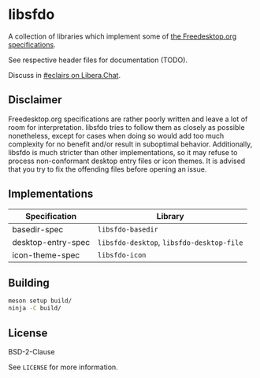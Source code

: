 # libsfdo

A collection of libraries which implement some of [the Freedesktop.org specifications].

See respective header files for documentation (TODO).

Discuss in [#eclairs on Libera.Chat].

[the Freedesktop.org specifications]: https://specifications.freedesktop.org/
[#eclairs on Libera.Chat]: https://web.libera.chat/#eclairs

## Disclaimer

Freedesktop.org specifications are rather poorly written and leave a lot of room for interpretation.
libsfdo tries to follow them as closely as possible nonetheless, except for cases when doing so
would add too much complexity for no benefit and/or result in suboptimal behavior. Additionally,
libsfdo is much stricter than other implementations, so it may refuse to process non-conformant
desktop entry files or icon themes. It is advised that you try to fix the offending files before
opening an issue.

## Implementations

Specification | Library
-|-
basedir-spec | `libsfdo-basedir`
desktop-entry-spec | `libsfdo-desktop`, `libsfdo-desktop-file`
icon-theme-spec | `libsfdo-icon`

## Building

```sh
meson setup build/
ninja -C build/
```

## License

BSD-2-Clause

See `LICENSE` for more information.
